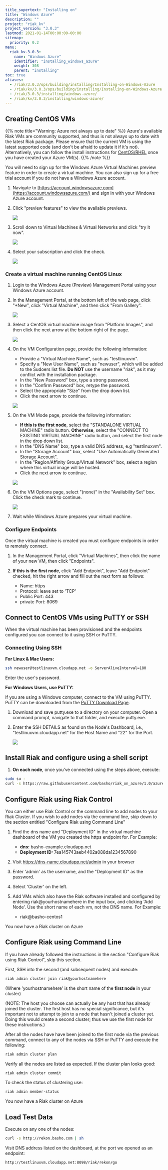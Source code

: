 ```yaml
---
title_supertext: "Installing on"
title: "Windows Azure"
description: ""
project: "riak_kv"
project_version: "3.0.3"
lastmod: 2021-01-14T00:00:00-00:00
sitemap:
  priority: 0.2
menu:
  riak_kv-3.0.3:
    name: "Windows Azure"
    identifier: "installing_windows_azure"
    weight: 308
    parent: "installing"
toc: true
aliases:
  - /riak/3.0.3/ops/building/installing/Installing-on-Windows-Azure
  - /riak/kv/3.0.3/ops/building/installing/Installing-on-Windows-Azure
  - /riak/3.0.3/installing/windows-azure/
  - /riak/kv/3.0.3/installing/windows-azure/
---
```


## Creating CentOS VMs

{{% note title="Warning: Azure not always up to date" %}}
Azure's available Riak VMs are community supported, and thus is not always up to
date with the latest Riak package. Please ensure that the current VM is
using the latest supported code (and don't be afraid to update it if it's
not). Alternatively, you can follow the install instructions for [CentOS/RHEL](../rhel-centos/) once you have created your Azure VM(s).
{{% /note %}}

You will need to sign up for the Windows Azure Virtual Machines preview feature in order to create a virtual machine. You can also sign up for a free trial account if you do not have a Windows Azure account.

1. Navigate to [https://account.windowsazure.com](https://account.windowsazure.com/) and sign in with your Windows Azure account.

2. Click "preview features" to view the available previews.

    ![]({{<baseurl>}}images/antares-iaas-preview-01.png)

3. Scroll down to Virtual Machines & Virtual Networks and click "try it now".

    ![]({{<baseurl>}}images/antares-iaas-preview-02.png)

4. Select your subscription and click the check.

    ![]({{<baseurl>}}images/antares-iaas-preview-04.png)

### Create a virtual machine running CentOS Linux

1. Login to the Windows Azure (Preview) Management Portal using your Windows Azure account.

2. In the Management Portal, at the bottom left of the web page, click "+New", click "Virtual Machine", and then click "From Gallery".

    ![]({{<baseurl>}}images/createvm_small.png)

3. Select a CentOS virtual machine image from "Platform Images", and then click the next arrow at the bottom right of the page.

    ![]({{<baseurl>}}images/vmconfiguration0.png)

4. On the VM Configuration page, provide the following information:
    - Provide a "Virtual Machine Name", such as "testlinuxvm".
    - Specify a "New User Name", such as "newuser", which will be added to the Sudoers list file.  **Do NOT** use the username "riak", as it may conflict with the installation package.
    - In the "New Password" box, type a strong password.
    - In the "Confirm Password" box, retype the password.
    - Select the appropriate "Size" from the drop down list.
    - Click the next arrow to continue.

    ![]({{<baseurl>}}images/vmconfiguration1.png)

5. On the VM Mode page, provide the following information:
    - **If this is the first node**, select the "STANDALONE VIRTUAL MACHINE" radio button. **Otherwise**, select the "CONNECT TO EXISTING VIRTUAL MACHINE" radio button, and select the first node in the drop down list.
    - In the "DNS Name" box, type a valid DNS address, e.g "testlinuxvm".
    - In the "Storage Account" box, select "Use Automatically Generated Storage Account".
    - In the "Region/Affinity Group/Virtual Network" box, select a region where this virtual image will be hosted.
    - Click the next arrow to continue.

    ![]({{<baseurl>}}images/vmconfiguration2.png)

6. On the VM Options page, select "(none)" in the "Availability Set" box. Click the check mark to continue.

    ![]({{<baseurl>}}images/vmconfiguration3.png)

7. Wait while Windows Azure prepares your virtual machine.

### Configure Endpoints

Once the virtual machine is created you must configure endpoints in order to remotely connect.

1. In the Management Portal, click "Virtual Machines", then click the name of your new VM, then click "Endpoints".

2. **If this is the first node**, click "Add Endpoint", leave "Add Endpoint" checked, hit the right arrow and fill out the next form as follows:
    - Name: https
    - Protocol: leave set to 'TCP'
    - Public Port: 443
    - private Port: 8069

## Connect to CentOS VMs using PuTTY or SSH

When the virtual machine has been provisioned and the endpoints configured you can connect to it using SSH or PuTTY.

### Connecting Using SSH

**For Linux & Mac Users:**

```bash
ssh newuser@testlinuxvm.cloudapp.net -o ServerAliveInterval=180
```
Enter the user's password.

**For Windows Users, use PuTTY:**

If you are using a Windows computer, connect to the VM using PuTTY. PuTTY can be downloaded from the [PuTTY Download Page](http://www.chiark.greenend.org.uk/~sgtatham/putty/download.html).

1. Download and save putty.exe to a directory on your computer. Open a command prompt, navigate to that folder, and execute putty.exe.

2. Enter the SSH DETAILS as found on the Node's Dashboard, i.e., "testlinuxvm.cloudapp.net" for the Host Name and "22" for the Port.

    ![]({{<baseurl>}}images/putty.png)

## Install Riak and configure using a shell script

1. **On each node**, once you've connected using the steps above, execute:

```bash
sudo su -
curl -s https://raw.githubusercontent.com/basho/riak_on_azure/1.0/azure_install_riak.sh | sh
```

## Configure Riak using Riak Control

You can either use Riak Control or the command line to add nodes to your Riak Cluster. If you wish to add nodes via the command line, skip down to the section entitled "Configure Riak using Command Line"

1. Find the dns name and "Deployment ID" in the virtual machine dashboard of the VM you created the https endpoint for.  For Example:
    - **dns:** basho-example.cloudapp.net
    - **Deployment ID:** 7ea145743aeb4402a088da1234567890

2. Visit https://dns-name.cloudapp.net/admin in your browser

3. Enter 'admin' as the username, and the "Deployment ID" as the password.

4. Select 'Cluster' on the left.

5. Add VMs which also have the Riak software installed and configured by entering riak@yourhostnamehere in the input box, and clicking 'Add Node'.  Use the short name of each vm, not the DNS name.  For Example:
    - riak@basho-centos1

You now have a Riak cluster on Azure

## Configure Riak using Command Line

If you have already followed the instructions in the section "Configure Riak using Riak Control", skip this section.

First, SSH into the second (and subsequent nodes) and execute:

```bash
riak admin cluster join riak@yourhostnamehere
```

(Where 'yourhostnamehere' is the short name of the **first node** in your cluster)

(NOTE: The host you choose can actually be any host that has already joined the cluster. The first host has no special significance, but it's important not to attempt to join to a node that hasn't joined a cluster yet.  Doing this would create a second cluster; thus we use the first node for these instructions.)

After all the nodes have have been joined to the first node via the previous command, connect to any of the nodes via SSH or PuTTY and execute the following:

```bash
riak admin cluster plan
```

Verify all the nodes are listed as expected.  If the cluster plan looks good:

```bash
riak admin cluster commit
```

To check the status of clustering use:

```bash
riak admin member-status
```

You now have a Riak cluster on Azure

## Load Test Data

Execute on any one of the nodes:

```bash
curl -s http://rekon.basho.com | sh
```

Visit DNS address listed on the dashboard, at the port we opened as an endpoint:

```
http://testlinuxvm.cloudapp.net:8098/riak/rekon/go
```

